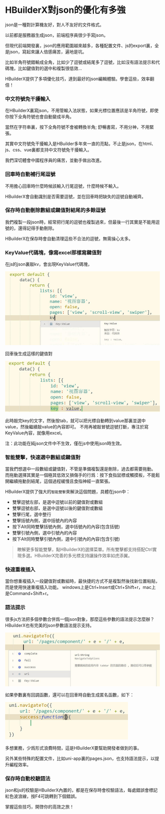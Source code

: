 # HBuilderX對json的優化有多強

json是一種對計算機友好，對人不友好的文件格式。

以前都是服務器生成json，前端程序員很少手寫json。

但現代前端開發裏，json的應用範圍越來越多，各種配置文件、js的export裏，全是json，寫起來讓人倍感痛苦，遍地是坑。

比如半角符號錯輸成全角，比如少了逗號或結尾多了逗號，比如沒有語法提示和代碼塊，比如鍵值對的選中和複製很低效...

HBuilderX提供了多項優化技巧，達到最好的json編輯體驗。學會這些，效率翻倍！

### 中文符號免干擾輸入

在HBuilderX裏寫json，不用管輸入法狀態，如果光標位置應該是半角符號，即使你按下全角符號也會自動變成半角。

當然在字符串裏，按下全角符號不會被轉換半角; 舒暢書寫，不用分神，不用緊張。

其實中文符號免干擾輸入是HBuilder多年來一直的亮點，不止是json，在html、js、css、vue裏都支持中文符號免干擾輸入。 

我們深切體會中國程序員的痛苦，並動手做出改進。

### 回車時自動補行尾逗號

不用擔心回車時什麼時候該輸入行尾逗號，什麼時候不輸入。

HBuilderX會自動識別是否需要逗號，並在回車時把缺失的逗號自動補齊。

### 保存時自動刪除數組或鍵值對結尾的多餘逗號

我們複製一段json時，經常把行尾的逗號也複製過來，但最後一行其實是不能用逗號的，還得記得手動刪除。

HBuilderX在保存時會自動清理這些不合法的逗號，無需操心太多。

### KeyValue代碼塊，像寫excel那樣寫鍵值對

在js的json裏敲kv，會出現KeyValue代碼塊，

<img src="/static/snapshots/tutorial/json_1.jpeg" style="zoom:50%" />

回車後生成這樣的鍵值對

<img src="/static/snapshots/tutorial/json_2.jpeg" style="zoom:50%" />

此時敲完key的文字，然後按tab，就可以把光標自動轉到value那裏並選中value，然後繼續敲value的內容即可。
不用再被敲冒號逗號打斷，專注於寫KeyValue內容，就像用excel。

注：此功能在純json文件中不生效，僅在js中使用json時生效。

### 智能雙擊，快速選中數組或鍵值對

當我們想選中一段數組或鍵值對，不管是準備複製還是刪除，過去都需要拖動。
而拖動選擇其實是一個極其低效又損傷手的行爲：按下食指鼠標或觸摸板，不能鬆開繼續拖動到結尾，這個過程緩慢且食指神經一直緊張。

HBuilderX提供了強大的`智能雙擊`來解決這個問題，具體在json中：

- 雙擊逗號左部，是選中逗號以前的鍵值對或數組
- 雙擊逗號右部，是選中逗號以後的鍵值對或數組
- 雙擊行尾，選中整行
- 雙擊括號內側，選中括號內的內容
- 按下Alt同時雙擊括號內側，選中括號內的內容(包含括號)
- 雙擊引號內側，選中引號內的內容
- 按下Alt同時雙擊引號內側，選中引號內的內容(包含引號)

> 瞭解更多智能雙擊，點HBuilderX的選擇菜單。所有雙擊都支持搭配Ctrl實現多選。HBuilderX完善的多光標支持讓操作效率如虎添翼。

### 快速重複插入

當你想重複插入一段鍵值對或數組時，最快捷的方式不是複製然後找新位置粘貼，而是使用快速重複插入功能。
windows上是Ctrl+Insert或Ctrl+Shift+r，mac上是Command+Shift+r。

### 語法提示

很多js方法把多個參數合併爲一個json對象，那麼這些參數的語法提示怎麼辦？
HBuilderX也有完美的json參數語法提示支持。

<img src="/static/snapshots/tutorial/json_3.jpeg" style="zoom:50%" />

如果參數裏有回調函數，還可以在回車時自動生成匿名函數，如下：

<img src="/static/snapshots/tutorial/json_4.jpeg" style="zoom:50%" />

多想業務，少爲形式浪費時間，這是HBuilderX要幫助開發者做到的事。

另外某些特殊的配置文件，比如uni-app裏的pages.json，也支持語法提示，以提升編程效率。

### 保存時自動校驗語法

json和js的校驗是HBuilderX內置的，都是在保存時會校驗語法，每處錯誤會標記紅色波浪線，按F4可跳轉到下個錯誤。

掌握這些技巧，開啓你的高效之旅！